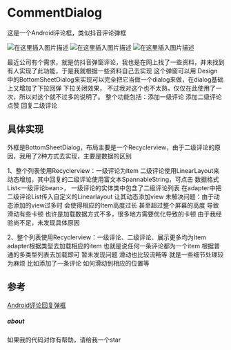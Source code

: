 # CommentDialog
这是一个Android评论框，类似抖音评论弹框

![在这里插入图片描述](https://img-blog.csdnimg.cn/20191223183926488.jpg)
![在这里插入图片描述](https://img-blog.csdnimg.cn/20191223183944984.jpg)
![在这里插入图片描述](https://img-blog.csdnimg.cn/20191223184007906.jpg)


最近公司有个需求，就是仿抖音弹窗评论，我也是在网上找了一些资料，并未找到有人实现了此功能，于是我就根据一些资料自己去实现
这个弹窗可以用 Design 中的BottomSheetDialog来实现可以完全把它当做一个dialog来做，在dialog基础上又增加了下拉回弹 下拉关闭效果，
不过我对这个也不太熟，仅仅在此使用了一次，所以对这个就不过多的说明了。
整个功能包括：添加一级评论 添加二级评论 点赞 回复二级评论

## 具体实现
外框是BottomSheetDialog，布局主要是一个Recyclerview，由于二级评论的原因，我用了2种方式去实现，主要是数据的区别

1、整个列表使用Recyclerview：一级评论为Item 二级评论使用LinearLayout来动态增加，其中回复的二级评论使用富文本SpannableString，可点击
数据格式List<一级评论bean>， 一级评论的实体类中包含了二级评论列表 
在adapter中把二级评论List传入自定义的Linearlayout 让其动态添加view
未解决问题：由于动态添加的view过多时 会使得相应的Item高度过长 甚至超过整个屏幕的高度 导致滑动有些卡顿
           也许是加载数据方式不多，很多地方需要优化导致的卡顿 由于我经验尚不足，未发现具体原因

2、整个列表使用Recyclerview：一级评论、二级评论、展示更多均为Item adapter根据类型去加载相应的item
也就是说任何一条评论都为一个item 根据普通的多类型列表去加载即可 
暂未发现问题 滑动也比较流畅等 就是一些细节处理较为麻烦
比如添加了一条评论 如何滑动到相应的位置等

## 参考
[Android评论回复弹框](https://blog.csdn.net/qq_32518491/article/details/85000421)



##### about
如果我的代码对你有帮助，请给我一个star
